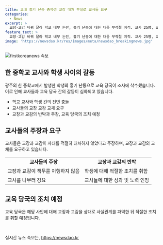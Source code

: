 ```yaml
---
title: 교내 흉기 난동 중학생 교장 대처 부실로 교사들 요구
categories:
  - News
excerpt: >
  교장·교감 바꿔 달라 학교 내부 논란, 흉기 난동에 대한 대응 부적절 지적. 교사 25명, 교장과 교감 교체를 요구하는 서명운동 진행. 교육 당국, 사건 관련 사실 규명 후 조치 예정. 학교장은 주장 부인하며 대처에 대한 설명 제시. 
feature_text: >
  교장·교감 바꿔 달라 학교 내부 논란, 흉기 난동에 대한 대응 부적절 지적. 교사 25명, 교장과 교감 교체를 요구하는 서명운동 진행. 교육 당국, 사건 관련 사실 규명 후 조치 예정. 학교장은 주장 부인하며 대처에 대한 설명 제시. 
image: 'https://newsdao.kr/res/images/meta/newsdao_breakingnews.jpg'
---
```


<p><img src="https://newsdao.kr/res/images/meta/newsdao_breakingnews.jpg" alt="firstkoreanews 속보" /></p>

<h2 data-ke-size="size26">한 중학교 교사와 학생 사이의 갈등</h2>

<p data-ke-size="size16">광주의 한 중학교에서 발생한 학생의 흉기 난동으로 교육 당국이 조사에 착수했습니다. 이로 인해 교사들과 교육 당국 간의 갈등이 심화되고 있습니다.</p>

<ul>
    <li>학교 교사와 학생 간의 전면 충돌</li>
    <li>교사들의 교장 교감 교체 요구</li>
    <li>교장과 교감의 반박과 주장, 교육 당국의 조치 예정</li>
</ul>

<h2 data-ke-size="size26">교사들의 주장과 요구</h2>

<p data-ke-size="size16">교사들은 교장과 교감이 사태를 적절히 대처하지 않았다고 주장하며, 교장과 교감의 교체를 요구하고 있습니다.</p>

<table>
    <tr>
        <td style="text-align: center; height: 17px;"><b>교사들의 주장</b></td>
        <td style="text-align: center; height: 17px;"><b>교장과 교감의 반박</b></td>
    </tr>
    <tr>
        <td>교장과 교감이 책무를 이행하지 않음</td>
        <td>학생에 대해 적절한 조치를 취함</td>
    </tr>
    <tr>
        <td>교사를 나무러 강요</td>
        <td>교사들에 대한 성과 및 노력 인정</td>
    </tr>
</table>

<h2 data-ke-size="size26">교육 당국의 조치 예정</h2>

<p data-ke-size="size16">교육 당국은 해당 사안에 대해 교장과 교감을 상대로 사실관계를 파악한 뒤 적절한 조치를 취할 예정입니다.</p>

<p data-ke-size="size16">&nbsp;</p>
실시간 뉴스 속보는, <a href="https://newsdao.kr" rel="dofollow">https://newsdao.kr</a>


